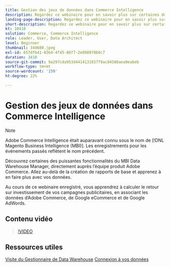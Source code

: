 ```yaml
---
title: Gestion des jeux de données dans Commerce Intelligence
description: Regardez ce webinaire pour en savoir plus sur certaines des puissantes fonctionnalités du Gestionnaire des Data Warehouse de l’intelligence de commerce.
landing-page-description: Regardez ce webinaire pour en savoir plus sur certaines des puissantes fonctionnalités du Gestionnaire des Data Warehouse de l’intelligence de commerce.
short-description: Regardez ce webinaire pour en savoir plus sur certaines des puissantes fonctionnalités du Gestionnaire des Data Warehouse de l’intelligence de commerce.
kt: 10410
solution: Commerce, Commerce Intelligence
role: Leader, User, Data Architect
level: Beginner
thumbnail: 344680.jpeg
exl-id: 657dfb41-0364-4f45-86f7-2e09897860c7
duration: 3410
source-git-commit: 9a297cda953d4414131657f9ac84580aea0eabeb
workflow-type: tm+mt
source-wordcount: '159'
ht-degree: 22%

---
```


# Gestion des jeux de données dans Commerce Intelligence

>[!NOTE]
>
>Adobe Commerce Intelligence était auparavant connu sous le nom de [!DNL Magento Business Intelligence (MBI)]. Les enregistrements pour les événements passés reflètent le nom précédent.

Découvrez certaines des puissantes fonctionnalités du MBI Data Warehouse Manager, directement auprès l’équipe produit Adobe Commerce. Allez au-delà de la création de rapports de base et apprenez à en faire plus avec vos données.

Au cours de ce webinaire enregistré, vous apprendrez à calculer le retour sur investissement de vos campagnes publicitaires, en associant les données d’Adobe Commerce, de Google eCommerce et de Google AdWords.

## Contenu vidéo

>[!VIDEO](https://video.tv.adobe.com/v/344680?quality=12&learn=on)

## Ressources utiles

[Visite du Gestionnaire de Data Warehouse](https://experienceleague.adobe.com/docs/commerce-business-intelligence/mbi/analyze/warehouse-manager/tour-dwm.html)
[Connexion à vos données](https://experienceleague.adobe.com/docs/commerce-business-intelligence/mbi/analyze/connecting/connecting-data.html)
